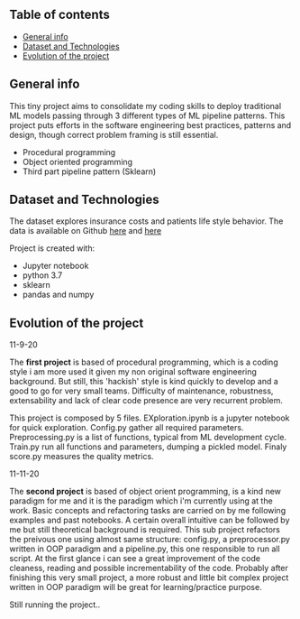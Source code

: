 ## Table of contents

* [General info](#general-info)
* [Dataset and Technologies](#technologies)
* [Evolution of the project](#Evolution)

## General info
This tiny project aims to consolidate my coding skills to deploy traditional ML models passing through 3 different types of ML pipeline patterns. This project puts efforts in the software engineering best practices, patterns and design, though correct problem framing is still essential. 

* Procedural programming
* Object oriented programming
* Third part pipeline pattern (Sklearn)
	
## Dataset and Technologies

The dataset explores insurance costs and patients life style behavior. The data is available on Github [here](https://github.com/stedy/Machine-Learning-with-R-datasets) and [here](https://www.kaggle.com/mirichoi0218/insurance)


Project is created with:
* Jupyter notebook
* python 3.7
* sklearn
* pandas and numpy

## Evolution of the project

11-9-20

The **first project**  is based of procedural programming, which is a coding style i am more used it given my non original software engineering background. But still, this 'hackish' style is kind quickly to develop and a good to go for very small teams. Difficulty of maintenance, robustness, extensability and lack of clear code presence are very recurrent problem. 

This project is composed by 5 files. EXploration.ipynb is a jupyter notebook for quick exploration. Config.py gather all required parameters. Preprocessing.py is a list of functions, typical from ML development cycle. Train.py run all functions and parameters, dumping a pickled model. Finaly score.py measures the quality metrics.


11-11-20 

The **second project**  is based of object orient programming, is a kind new paradigm for me and it is the paradigm which i'm currently using at the work. Basic concepts and refactoring tasks are carried on by me following examples and past notebooks. A certain overall intuitive can be followed by me but still theoretical background is required. This sub project refactors the preivous one using almost same structure: config.py, a preprocessor.py written in OOP paradigm and a pipeline.py, this one responsible to run all script.  At the first glance i can see a great improvement of the code cleaness, reading and possible incrementability of the code. Probably after finishing this very small project, a more robust and little bit complex project written in OOP paradigm will be great for learning/practice purpose.

Still running the project..